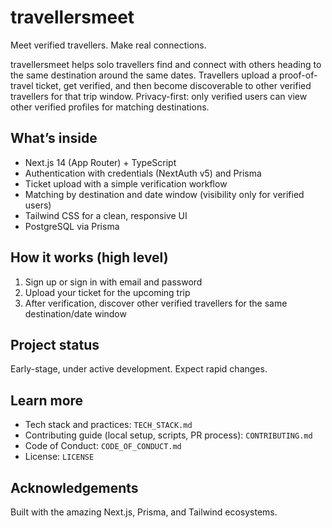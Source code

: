 # travellersmeet

Meet verified travellers. Make real connections.

travellersmeet helps solo travellers find and connect with others heading to the same destination around the same dates. Travellers upload a proof-of-travel ticket, get verified, and then become discoverable to other verified travellers for that trip window. Privacy-first: only verified users can view other verified profiles for matching destinations.

## What’s inside
- Next.js 14 (App Router) + TypeScript
- Authentication with credentials (NextAuth v5) and Prisma
- Ticket upload with a simple verification workflow
- Matching by destination and date window (visibility only for verified users)
- Tailwind CSS for a clean, responsive UI
- PostgreSQL via Prisma

## How it works (high level)
1) Sign up or sign in with email and password
2) Upload your ticket for the upcoming trip
3) After verification, discover other verified travellers for the same destination/date window

## Project status
Early-stage, under active development. Expect rapid changes.

## Learn more
- Tech stack and practices: `TECH_STACK.md`
- Contributing guide (local setup, scripts, PR process): `CONTRIBUTING.md`
- Code of Conduct: `CODE_OF_CONDUCT.md`
- License: `LICENSE`

## Acknowledgements
Built with the amazing Next.js, Prisma, and Tailwind ecosystems.
<!-- This line is for test purpose  -->